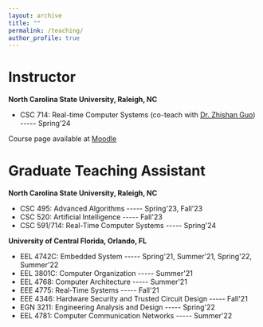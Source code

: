 ```yaml
---
layout: archive
title: ""
permalink: /teaching/
author_profile: true
---
```

Instructor
===
**North Carolina State University, Raleigh, NC**


- CSC 714: Real-time Computer Systems (co-teach with [Dr. Zhishan Guo](https://www.csc.ncsu.edu/people/zguo32))  ----- Spring'24

Course page available at [Moodle](https://moodle-courses2324.wolfware.ncsu.edu/course/view.php?id=6839)

Graduate Teaching Assistant
==
**North Carolina State University, Raleigh, NC**

- CSC 495: Advanced Algorithms  ----- Spring'23, Fall'23
- CSC 520: Artificial Intelligence  ----- Fall'23
- CSC 591/714: Real-Time Computer Systems  ----- Spring'24


**University of Central Florida, Orlando, FL**

- EEL 4742C: Embedded System   ----- Spring'21, Summer'21, Spring'22, Summer'22
- EEL 3801C: Computer Organization    ----- Summer'21
- EEL 4768: Computer Architecture   ----- Summer'21
- EEE 4775: Real-Time Systems   ----- Fall'21
- EEE 4346: Hardware Security and Trusted Circuit Design   ----- Fall'21
- EGN 3211: Engineering Analysis and Design  -----  Spring'22
- EEL 4781: Computer Communication Networks   ----- Summer'22
